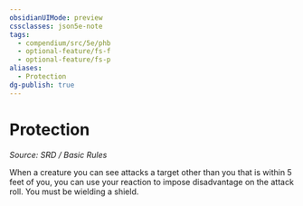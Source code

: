 ```yaml
---
obsidianUIMode: preview
cssclasses: json5e-note
tags:
  - compendium/src/5e/phb
  - optional-feature/fs-f
  - optional-feature/fs-p
aliases:
  - Protection
dg-publish: true
---
```

# Protection
*Source: SRD / Basic Rules* 

When a creature you can see attacks a target other than you that is within 5 feet of you, you can use your reaction to impose disadvantage on the attack roll. You must be wielding a shield.